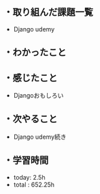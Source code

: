 ## ・取り組んだ課題一覧
- Django udemy


## ・わかったこと


## ・感じたこと
- Djangoおもしろい

## ・次やること
- Django udemy続き


## ・学習時間
- today:  2.5h
- total  : 652.25h